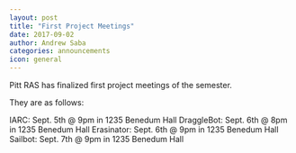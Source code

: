 ```yaml
---
layout: post
title: "First Project Meetings"
date: 2017-09-02
author: Andrew Saba
categories: announcements
icon: general
---
```


<p>
Pitt RAS has finalized first project meetings of the semester. 

They are as follows:

IARC: 		  Sept. 5th @ 9pm in 1235 Benedum Hall
DraggleBot:   Sept. 6th @ 8pm in 1235 Benedum Hall
Erasinator:   Sept. 6th @ 9pm in 1235 Benedum Hall
Sailbot: 	  Sept. 7th @ 9pm in 1235 Benedum Hall
</p>

